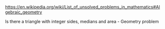 https://en.wikipedia.org/wiki/List_of_unsolved_problems_in_mathematics#Algebraic_geometry

Is there a triangle with integer sides, medians and area - Geometry problem